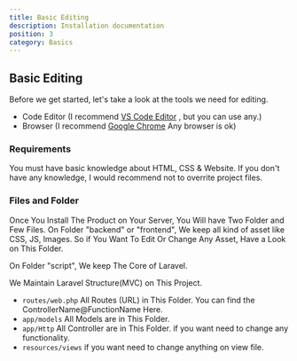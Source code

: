 ```yaml
---
title: Basic Editing
description: Installation documentation
position: 3
category: Basics
---
```


<!--more-->

## Basic Editing

Before we get started, let's take a look at the tools we need for editing.

- Code Editor (I recommend [VS Code Editor](https://code.visualstudio.com) , but you can use any.)
- Browser (I recommend [Google Chrome](http://chrome.google.com/) Any browser is ok)

### Requirements

You must have basic knowledge about HTML, CSS & Website. If you don't have any knowledge, I would recommend not to overrite project files.

### Files and Folder

Once You Install The Product on Your Server, You Will have Two Folder and Few Files. On Folder "backend" or "frontend", We keep all kind of asset like CSS, JS, Images. So if You Want To Edit Or Change Any Asset, Have a Look on This Folder.

On Folder "script", We keep The Core of Laravel.

We Maintain Laravel Structure(MVC) on This Project.

- `routes/web.php` All Routes (URL) in This Folder. You can find the ControllerName@FunctionName Here.
- `app/models` All Models are in This Folder.
- `app/Http` All Controller are in This Folder. if you want need to change any functionality.
- `resources/views` if you want need to change anything on view file.
